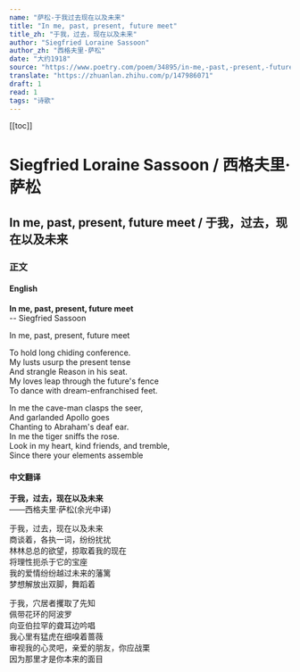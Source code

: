 ```yaml
---
name: "萨松-于我过去现在以及未来"
title: "In me, past, present, future meet"
title_zh: "于我，过去，现在以及未来"
author: "Siegfried Loraine Sassoon"
author_zh: "西格夫里·萨松"
date: "大约1918"
source: "https://www.poetry.com/poem/34895/in-me,-past,-present,-future-meet"
translate: "https://zhuanlan.zhihu.com/p/147986071"
draft: 1
read: 1
tags: "诗歌"
---
```


[[toc]]

# Siegfried Loraine Sassoon / 西格夫里·萨松

## In me, past, present, future meet / 于我，过去，现在以及未来

### 正文

<!-- tabs:start -->

#### **English**

**In me, past, present, future meet**  
-- Siegfried Sassoon  

In me, past, present, future meet  

To hold long chiding conference.  
My lusts usurp the present tense  
And strangle Reason in his seat.  
My loves leap through the future's fence  
To dance with dream-enfranchised feet.  

In me the cave-man clasps the seer,  
And garlanded Apollo goes  
Chanting to Abraham's deaf ear.  
In me the tiger sniffs the rose.  
Look in my heart, kind friends, and tremble,  
Since there your elements assemble  

#### **中文翻译**

**于我，过去，现在以及未来**  
——西格夫里·萨松(余光中译)  

于我，过去，现在以及未来  
商谈着，各执一词，纷纷扰扰  
林林总总的欲望，掠取着我的现在  
将理性扼杀于它的宝座  
我的爱情纷纷越过未来的藩篱  
梦想解放出双脚，舞蹈着  

于我，穴居者攫取了先知  
佩带花环的阿波罗  
向亚伯拉罕的聋耳边吟唱  
我心里有猛虎在细嗅着蔷薇  
审视我的心灵吧，亲爱的朋友，你应战栗  
因为那里才是你本来的面目  

<!-- tabs:end -->
